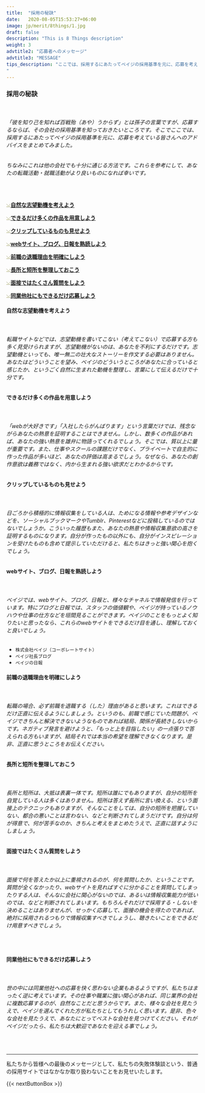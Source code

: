 ```yaml
---
title:  "採用の秘訣"
date:   2020-08-05T15:53:27+06:00
image: jp/merit/8things/1.jpg
draft: false
description: "This is 8 Things description"
weight: 3
advtitle2: "応募者へのメッセージ"
advtitle3: "MESSAGE"
tips_description: "ここでは、採用するにあたってベイジの採用基準を元に、応募を考えている皆様へのアドバイスをまとめました。
"
---
```


### **採用の秘訣**
&nbsp;
###### 「彼を知り己を知れば百戦殆（あや）うからず」とは孫子の言葉ですが、応募するならば、その会社の採用基準を知っておきたいところです。そこでここでは、採用するにあたってベイジの採用基準を元に、応募を考えている皆さんへのアドバイスをまとめてみました。

###### ちなみにこれは他の会社でも十分に通じる方法です。これらを参考にして、あなたの転職活動・就職活動がより良いものになれば幸いです。    

&nbsp;

![Images Not Available](../../ico_arw_page_anchor.webp)[**自然な志望動機を考えよう**](#自然な志望動機を考えよう)

![Images Not Available](../../ico_arw_page_anchor.webp)[**できるだけ多くの作品を用意しよう**](#できるだけ多くの作品を用意しよう)

![Images Not Available](../../ico_arw_page_anchor.webp)[**クリップしているものも見せよう**](#クリップしているものも見せよう)

![Images Not Available](../../ico_arw_page_anchor.webp)[**webサイト、ブログ、日報を熟読しよう**](#webサイト、ブログ、日報を熟読しよう)

![Images Not Available](../../ico_arw_page_anchor.webp)[**前職の退職理由を明確にしよう**](#前職の退職理由を明確にしよう)

![Images Not Available](../../ico_arw_page_anchor.webp)[**長所と短所を整理しておこう**](#長所と短所を整理しておこう)

![Images Not Available](../../ico_arw_page_anchor.webp)[**面接ではたくさん質問をしよう**](#面接ではたくさん質問をしよう)

![Images Not Available](../../ico_arw_page_anchor.webp)[**同業他社にもできるだけ応募しよう**](#同業他社にもできるだけ応募しよう)

#### **自然な志望動機を考えよう**
&nbsp;
###### 転職サイトなどでは、志望動機を書いてこない（考えてこない）で応募する方も多く見受けられますが、志望動機がないのは、あなたを不利にするだけです。志望動機といっても、唯一無二の壮大なストーリーを作文する必要はありません。あなたはどういうことを望み、ベイジのどういうところがあなたに合っていると感じたか、というごく自然に生まれた動機を整理し、言葉にして伝えるだけで十分です。

#### **できるだけ多くの作品を用意しよう**
&nbsp;
###### 「webが大好きです」「入社したらがんばります」という言葉だけでは、残念ながらあなたの熱意を証明することはできません。しかし、数多くの作品があれば、あなたの強い熱意を雄弁に物語ってくれるでしょう。そこでは、質以上に量が重要です。また、仕事やスクールの課題だけでなく、プライベートで自主的に作った作品が多いほど、あなたの評価は高まるでしょう。なぜなら、あなたの創作意欲は義務ではなく、内から生まれる強い欲求だとわかるからです。

#### **クリップしているものも見せよう**
&nbsp;
###### 日ごろから積極的に情報収集をしている人は、ためになる情報や参考デザインなどを、ソーシャルブックマークやTumblr、Pinterestなどに投稿しているのではないでしょうか。こういった履歴もまた、あなたの熱意や情報収集意欲の高さを証明するものになります。自分が作ったもの以外にも、自分がインスピレーションを受けたものも含めて提示していただけると、私たちはきっと強い関心を抱くでしょう。

#### **webサイト、ブログ、日報を熟読しよう**
&nbsp;
###### ベイジでは、webサイト、ブログ、日報と、様々なチャネルで情報発信を行っています。特にブログと日報では、スタッフの価値観や、ベイジが持っているノウハウや仕事の仕方などを垣間見ることができます。ベイジのことをもっとよく知りたいと思ったなら、これらのwebサイトをできるだけ目を通し、理解しておくと良いでしょう。
* `株式会社ベイジ（コーポレートサイト）`
* `ベイジ社長ブログ`
* `ベイジの日報`

#### **前職の退職理由を明確にしよう**
&nbsp;
###### 転職の場合、必ず前職を退職する（した）理由があると思います。これはできるだけ正直に伝えるようにしましょう。というのも、前職で感じていた問題が、ベイジできちんと解決できないようなものであれば結局、関係が長続きしないからです。ネガティブ発言を避けようと、「もっと上を目指したい」の一点張りで答えられる方もいますが、結局それでは本当の希望を理解できなくなります。是非、正直に思うところをお伝えください。

#### **長所と短所を整理しておこう**
&nbsp;
###### 長所と短所は、大抵は表裏一体です。短所は誰にでもありますが、自分の短所を自覚している人は多くはありません。短所は答えず長所に言い換える、という面接上のテクニックもありますが、そんなことをしては、自分の短所を把握していない、都合の悪いことは言わない、などと判断されてしまうだけです。自分は何が得意で、何が苦手なのか、きちんと考えをまとめたうえで、正直に話すようにしましょう。

#### **面接ではたくさん質問をしよう**
&nbsp;
###### 面接で何を答えたか以上に重視されるのが、何を質問したか、ということです。質問が全くなかったり、webサイトを見ればすぐに分かることを質問してしまったりする人は、そんなに会社に関心がないのでは、あるいは情報収集能力が低いのでは、などと判断されてしまいます。もちろんそれだけで採用する・しないを決めることはありませんが、せっかく応募して、面接の機会を得たのであれば、絶対に採用されるつもりで情報収集すべきでしょうし、聴きたいことをできるだけ用意すべきでしょう。
&nbsp;

#### **同業他社にもできるだけ応募しよう**
&nbsp;
###### 世の中には同業他社への応募を快く思わない企業もあるようですが、私たちはまったく逆に考えています。その仕事や職業に強い関心があれば、同じ業界の会社に複数応募するのが、自然なことだと思うからです。また、様々な会社を見たうえで、ベイジを選んでくれた方が私たちとしてもうれしく思います。是非、色々な会社を見たうえで、あなたにとってベストな会社を見つけてください。それがベイジだったら、私たちは大歓迎であなたを迎える事でしょう。

&nbsp;

---
私たちから皆様への最後のメッセージとして、私たちの失敗体験談という、普通の採用サイトではなかなか取り扱わないことをお見せいたします。

{{< nextButtonBox >}}
